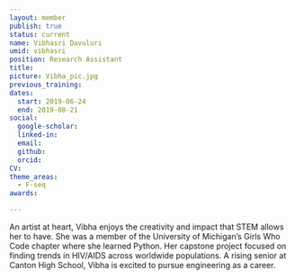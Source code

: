```yaml
---
layout: member
publish: true
status: current
name: Vibhasri Davuluri
umid: vibhasri
position: Research Assistant
title: 
picture: Vibha_pic.jpg
previous_training:
dates:
  start: 2019-06-24
  end: 2019-08-21
social: 
  google-scholar: 
  linked-in: 
  email: 
  github:
  orcid:
CV: 
theme_areas:
  - F-seq
awards:

---
```


An artist at heart, Vibha enjoys the creativity and impact that STEM allows her to have. She was a member of the University of Michigan’s Girls Who Code chapter where she learned Python. Her capstone project focused on finding trends in HIV/AIDS across worldwide populations. A rising senior at Canton High School, Vibha is excited to pursue engineering as a career.
